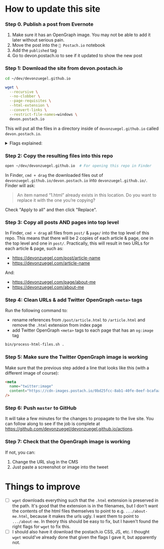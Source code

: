 # How to update this site

### Step 0. Publish a post from Evernote

1. Make sure it has an OpenGraph image. You may not be able to add it later without serious pain.
2. Move the post into the `📣 Postach.io` notebook
3. Add the `published` tag
4. Go to devon.postach.io to see if it updated to show the new post

### Step 1: Download the site from devon.postach.io

```sh
cd ~/dev/devonzuegel.github.io

wget \
  --recursive \
  --no-clobber \
  --page-requisites \
  --html-extension \
  --convert-links \
  --restrict-file-names=windows \
  devon.postach.io
```

This will put all the files in a directory inside of `devonzuegel.github.io` called `devon.postach.io`.

<details>
  <summary>Flags explained:</summary>
  <ul>
    <li><code>--recursive:</code> This option tells wget to recursively download all files that are linked to on the website.</li>
    <li><code>--no-clobber:</code> This option tells wget not to overwrite any existing files with the same name. This is useful if you want to resume a previously interrupted download without re-downloading files that have already been downloaded.</li>
    <li><code>--page-requisites:</code> This option tells wget to download all files necessary to display the pages properly, such as images, CSS, and JavaScript files.</li>
    <li><code>--html-extension:</code> This option tells wget to save files with an .html extension, even if the original file did not have one. Note that when published to devonzuegel.com (i.e. devonzuegel.github.io), the URL will work with AND without the .html extension (e.g. https://devonzuegel.com/inflation-propagates-unevenly and https://devonzuegel.com/inflation-propagates-unevenly.html both work)</li>
    <li><code>--convert-links:</code> This option tells wget to convert links in the downloaded files so that they will work when you view the files offline.</li>
    <li><code>--restrict-file-names=windows:</code> This option tells wget to modify filenames so that they will work with Windows file systems.</li>
  </ul>
</details>

### Step 2: Copy the resulting files into this repo

```sh
open ~/dev/devonzuegel.github.io  # For opening this repo in Finder
```

In Finder, `cmd + drag` the downloaded files out of `devonzuegel.github.io/devon.postach.io` into `devonzuegel.github.io/`. Finder will ask:
> An item named “1.html” already exists in this location. Do you want to replace it with the one you’re copying?

Check "Apply to all" and then click "Replace".

### Step 3: Copy all posts AND pages into top level

In Finder, `cmd + drag` all files from `post/` & `page/` into the top level of this repo. This means that there will be 2 copies of each article & page, one in the top level and one in `post/`. Practically, this will result in two URLs for each article & page, such as:
- https://devonzuegel.com/post/article-name
- https://devonzuegel.com/article-name

And:
- https://devonzuegel.com/page/about-me
- https://devonzuegel.com/about-me

### Step 4: Clean URLs & add Twitter OpenGraph `<meta>` tags


Run the following command to:
- rename references from `/post/article.html` to `/article.html` and remove the `.html` extension from index page
- add Twitter OpenGraph `<meta>` tags to each page that has an `og:image` tag

```bash
bin/process-html-files.sh .
```

### Step 5: Make sure the Twitter OpenGraph image is working

Make sure that the previous step added a line that looks like this (with a different image of course):

```html
<meta
  name="twitter:image"
  content="https://cdn-images.postach.io/0bd25fcc-8ab1-40fe-8eef-bcafaae885c1/07546fd7-8385-4660-a165-17a38189fe1f/74c68a92-cf6b-4511-bfa0-4e38bc793fe4.jpg"
/>
```

### Step 6: Push `master` to GitHub

It will take a few minutes for the changes to propagate to the live site. You can follow along to see if the job is complete at https://github.com/devonzuegel/devonzuegel.github.io/actions.

### Step 7: Check that the OpenGraph image is working

If not, you can:
1. Change the URL slug in the CMS
2. Just paste a screenshot or image into the tweet

# Things to improve

- [ ] `wget` downloads everything such that the `.html` extension is preserved in the path. It's good that the extension is in the filenames, but I don't want the contents of the html files themselves to point to e.g. `.../about-me.html`, because it makes the urls ugly. I want them to point to `.../about-me`. In theory this should be easy to fix, but I haven't found the right flags for `wget` to fix this.
- [ ] I should also have it download the postach.io CSS, JS, etc. I thought `wget` would've already done that given the flags I gave it, but apparently not.